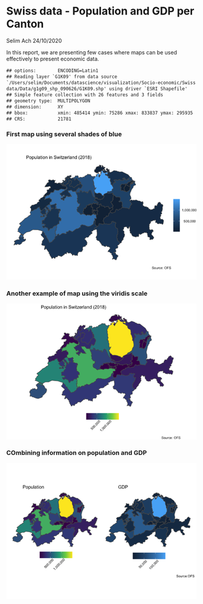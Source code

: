 Swiss data - Population and GDP per Canton
================
Selim Ach
24/10/2020

In this report, we are presenting few cases where maps can be used
effectively to present economic data.

    ## options:        ENCODING=Latin1 
    ## Reading layer `G1K09' from data source `/Users/selim/Documents/datascience/visualization/Socio-economic/Swiss data/Data/g1g09_shp_090626/G1K09.shp' using driver `ESRI Shapefile'
    ## Simple feature collection with 26 features and 3 fields
    ## geometry type:  MULTIPOLYGON
    ## dimension:      XY
    ## bbox:           xmin: 485414 ymin: 75286 xmax: 833837 ymax: 295935
    ## CRS:            21781

### First map using several shades of blue

![](Swiss-eco_files/figure-gfm/unnamed-chunk-2-1.png)<!-- -->

### Another example of map using the viridis scale

![](Swiss-eco_files/figure-gfm/unnamed-chunk-3-1.png)<!-- -->

### COmbining information on population and GDP

![](Swiss-eco_files/figure-gfm/unnamed-chunk-5-1.png)<!-- -->

